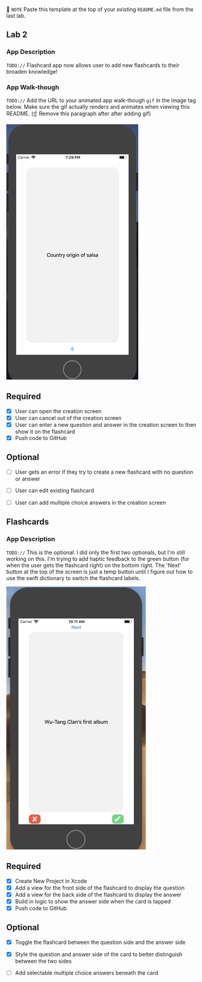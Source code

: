 📝 `NOTE` Paste this template at the top of your existing `README.md` file from the last lab.

## Lab 2

### App Description
`TODO://` Flashcard app now allows user to add new flashcards to their broaden knowledge!

### App Walk-though
`TODO://` Add the URL to your animated app walk-though `gif` in the image tag below. Make sure the gif actually renders and animates when viewing this README. (☝️ Remove this paragraph after after adding gif)

![](clownsBeScary.gif)


## Required
- [x] User can open the creation screen
- [x] User can cancel out of the creation screen
- [x] User can enter a new question and answer in the creation screen to then show it on the flashcard
- [x] Push code to GitHub
## Optional
- [ ] User gets an error if they try to create a new flashcard with no question or answer
- [ ] User can edit existing flashcard
- [ ] User can add multiple choice answers in the creation screen




## Flashcards

### App Description
`TODO://` This is the optional. I did only the first two optionals, but I'm still working on this. I'm trying to add haptic feedback to the green button (for when the user gets the flashcard right) on the bottom right. The 'Next' button at the top of the screen is just a temp button until I figure out how to use the swift dictionary to switch the flashcard labels. 



![](optional1.gif)



## Required
- [x] Create New Project in Xcode
- [x] Add a view for the front side of the flashcard to display the question
- [x] Add a view for the back side of the flashcard to display the answer
- [x] Build in logic to show the answer side when the card is tapped
- [x] Push code to GitHub
## Optional
- [x] Toggle the flashcard between the question side and the answer side
- [x] Style the question and answer side of the card to better distinguish between the two sides
- [ ] Add selectable multiple choice answers beneath the card





















